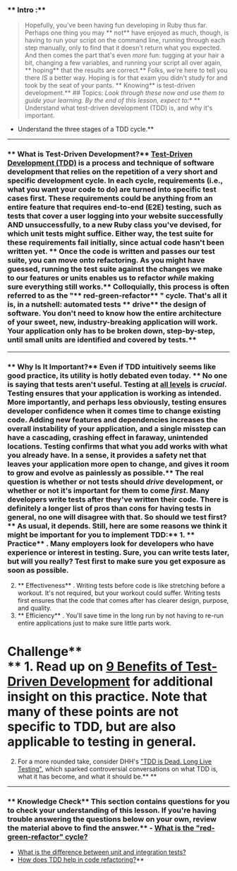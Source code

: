 ### ** Intro :** 
>Hopefully, you've been having fun developing in Ruby thus far. Perhaps one thing you may ** not**  have enjoyed as much, though, is having to run your script on the command line, running through each step manually, only to find that it doesn't return what you expected. And then comes the part that's even *more* fun: tugging at your hair a bit, changing a few variables, and running your script all over again, ** hoping**  that the results are correct.** Folks, we're here to tell you there *IS* a better way. Hoping is for that exam you didn't study for and took by the seat of your pants. ** Knowing**  is test-driven development.** ## Topics:
*Look through these now and use them to guide your learning. By the end of this lesson, expect to:** **  Understand what test-driven development (TDD) is, and why it's important.
* Understand the three stages of a TDD cycle.** 

---


### ** What is Test-Driven Development?** [Test-Driven Development (TDD)](https://en.wikipedia.org/wiki/Test-driven_development) is a process and technique of software development that relies on the repetition of a very short and specific development cycle. In each cycle, requirements (i.e., what you want your code to do) are turned into specific test cases first. These requirements could be anything from an entire feature that requires end-to-end (E2E) testing, such as tests that cover a user logging into your website successfully AND unsuccessfully, to a new Ruby class you've devised, for which unit tests might suffice. Either way, the test suite for these requirements fail initially, since actual code hasn't been written yet. ** Once the code is written and passes our test suite, you can move onto refactoring. As you might have guessed, running the test suite against the changes we make to our features or units enables us to refactor *while* making sure everything still works.** Colloquially, this process is often referred to as the "** red-green-refactor** " cycle. That's all it is, in a nutshell: automated tests ** drive**  the design of software. You don't need to know how the entire architecture of your sweet, new, industry-breaking application will work. Your application only has to be broken down, step-by-step, until small units are identified and covered by tests.** 

---


### ** Why Is It Important?** Even if TDD intuitively seems like good practice, its utility is hotly debated even today. ** No one is saying that tests aren't useful. Testing at [all levels](https://thoughtbot.com/blog/rails-test-types-and-the-testing-pyramid) is *crucial*. Testing ensures that your application is working as intended. More importantly, and perhaps less obviously, testing ensures developer confidence when it comes time to change existing code. Adding new features and dependencies increases the overall instability of your application, and a single misstep can have a cascading, crashing effect in faraway, unintended locations. Testing confirms that what you add works with what you already have. In a sense, it provides a safety net that leaves your application more open to change, and gives it room to grow and evolve as painlessly as possible.** The real question is whether or not tests should *drive* development, or whether or not it's important for them to come *first*. Many developers write tests after they've written their code. There is definitely a longer list of pros than cons for having tests in general, no one will disagree with that. So should we test first? ** As usual, it depends. Still, here are some reasons we think it might be important for you to implement TDD:** 1. ** Practice** . Many employers look for developers who have experience or interest in testing. Sure, you can write tests later, but will you really? Test first to make sure you get exposure as soon as possible.
2. ** Effectiveness** . Writing tests before code is like stretching before a workout. It's not required, but your workout could suffer. Writing tests first ensures that the code that comes after has clearer design, purpose, and quality.
3. ** Efficiency** . You'll save time in the long run by not having to re-run entire applications just to make sure little parts work.
# Challenge** <div class="lesson-content__panel" markdown="1">** 1. Read up on [9 Benefits of Test-Driven Development](https://www.madetech.com/blog/9-benefits-of-test-driven-development) for additional insight on this practice. Note that many of these points are not specific to TDD, but are also applicable to testing in general.
2. For a more rounded take, consider DHH's ["TDD is Dead. Long Live Testing"](http://david.heinemeierhansson.com/2014/tdd-is-dead-long-live-testing.html), which sparked controversial conversations on what TDD is, what it has become, and what it should be.** </div>** 

---


### ** Knowledge Check** This section contains questions for you to check your understanding of this lesson. If you're having trouble answering the questions below on your own, review the material above to find the answer.** - <a class="knowledge-check-link" href="#what-is-test-driven-development">What is the "red-green-refactor" cycle?</a>
- <a class="knowledge-check-link" href="https://thoughtbot.com/blog/rails-test-types-and-the-testing-pyramid">What is the difference between unit and integration tests?</a>
- <a class="knowledge-check-link" href="https://www.madetech.com/blog/9-benefits-of-test-driven-development">How does TDD help in code refactoring?</a>** 
